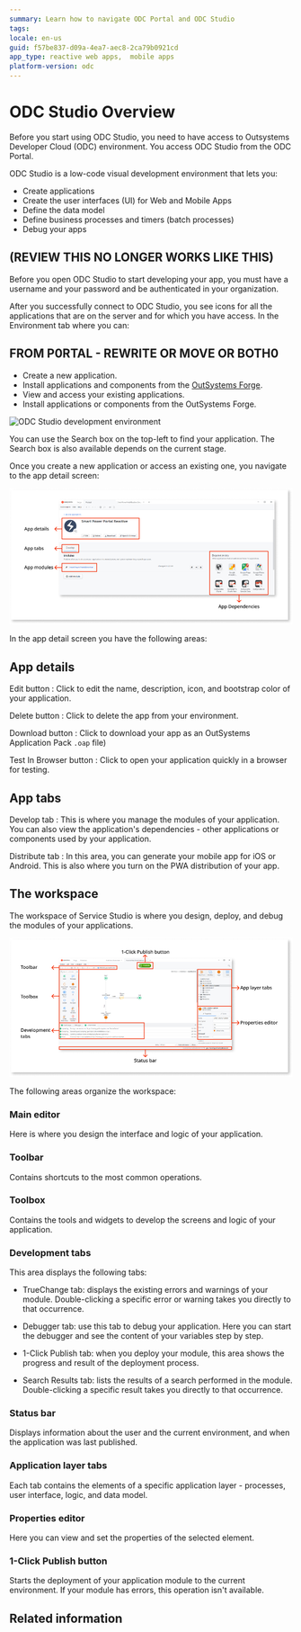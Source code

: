 ```yaml
---
summary: Learn how to navigate ODC Portal and ODC Studio
tags:
locale: en-us
guid: f57be837-d09a-4ea7-aec8-2ca79b0921cd
app_type: reactive web apps,  mobile apps
platform-version: odc
---
```


# ODC Studio Overview

<div class="info" markdown="1">

Before you start using ODC Studio, you need to have access to Outsystems Developer Cloud (ODC) environment.  You access ODC Studio from the ODC Portal. 

</div>

ODC Studio is a  low-code visual development environment that lets you:

* Create applications
* Create the user interfaces (UI) for Web and Mobile Apps
* Define the data model
* Define business processes and timers (batch processes)
* Debug your apps

## (REVIEW THIS NO LONGER WORKS LIKE THIS)
Before you open ODC Studio to start developing your app, you must have a username and your password and be authenticated in your organization.

After you successfully connect to ODC Studio, you see icons for all the applications that are on the server and for which you have access. In the Environment tab where you can:

## FROM P0RTAL - REWRITE OR MOVE OR BOTH0
* Create a new application.
* Install applications and components from the [OutSystems Forge](https://www.outsystems.com/forge/).
* View and access your existing applications.
* Install applications or components from the OutSystems Forge.


![ODC Studio development environment](images/service-studio-development-environment.png)

You can use the Search box on the top-left to find your application. The Search box is also available depends on the current stage. 

Once you create a new application or access an existing one, you navigate to the app detail screen:

![ODC Studio app details](images/service-studio-app-details.png)

In the app detail screen you have the following areas:

## App details

Edit button
:   Click to edit the name, description, icon, and bootstrap color of your application.

Delete button
:   Click to delete the app from your environment.

Download button
:   Click to download your app as an OutSystems Application Pack `.oap` file)

Test In Browser button
:   Click to open your application quickly in a browser for testing.

## App tabs

Develop tab
:   This is where you manage the modules of your application. You can also view the application's dependencies - other applications or components used by your application.

Distribute tab
:   In this area, you can generate your mobile app for iOS or Android. This is also where you turn on the PWA distribution of your app.

## The workspace

The workspace of Service Studio is where you design, deploy, and debug the modules of your applications.

![Service Studio workspace details ](images/service-studio-workspace-details.png)

The following areas organize the workspace:

### Main editor

Here is where you design the interface and logic of your application.

### Toolbar

Contains shortcuts to the most common operations.

### Toolbox

Contains the tools and widgets to develop the screens and logic of your application.

### Development tabs

This area displays the following tabs:
    
* TrueChange tab: displays the existing errors and warnings of your module. Double-clicking a specific error or warning takes you directly to that occurrence.

* Debugger tab: use this tab to debug your application. Here you can start the debugger and see the content of your variables step by step.

* 1-Click Publish tab: when you deploy your module, this area shows the progress and result of the deployment process.

* Search Results tab: lists the results of a search performed in the module. Double-clicking a specific result takes you directly to that occurrence.

### Status bar

Displays information about the user and the current environment, and when the application was last published.

### Application layer tabs

Each tab contains the elements of a specific application layer - processes, user interface, logic, and data model.

### Properties editor

Here you can view and set the properties of the selected element.

### 1-Click Publish button

Starts the deployment of your application module to the current environment. If your module has errors, this operation isn't available.

## Related information
